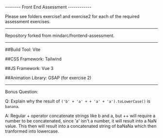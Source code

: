 -------- Front End Assessment ------------

Please see folders exercise1 and exercise2 for each of the required assessment exercises.

---

Repository forked from mindarc/frontend-assessment.

---

##Build Tool: Vite

##CSS Framework: Tailwind

##JS Framework: Vue 3

##Animation Library: GSAP (for exercise 2)

---

Bonus Question:

Q: Explain why the result of `('b' + 'a' + + 'a' + 'a').toLowerCase()` is `banana`.

A: Regular + operator concatenate strings like b and a, but ++ will require a number to be concatenated, since 'a' isn't a number, it will result into a NaN value. This then will result into a concatenated string of baNaNa which then tranformed into lowercase.
